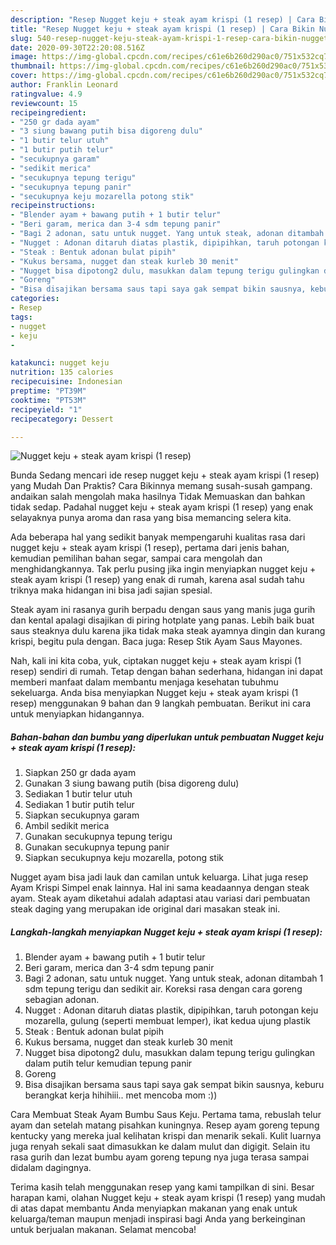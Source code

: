 ```yaml
---
description: "Resep Nugget keju + steak ayam krispi (1 resep) | Cara Bikin Nugget keju + steak ayam krispi (1 resep) Yang Lezat"
title: "Resep Nugget keju + steak ayam krispi (1 resep) | Cara Bikin Nugget keju + steak ayam krispi (1 resep) Yang Lezat"
slug: 540-resep-nugget-keju-steak-ayam-krispi-1-resep-cara-bikin-nugget-keju-steak-ayam-krispi-1-resep-yang-lezat
date: 2020-09-30T22:20:08.516Z
image: https://img-global.cpcdn.com/recipes/c61e6b260d290ac0/751x532cq70/nugget-keju-steak-ayam-krispi-1-resep-foto-resep-utama.jpg
thumbnail: https://img-global.cpcdn.com/recipes/c61e6b260d290ac0/751x532cq70/nugget-keju-steak-ayam-krispi-1-resep-foto-resep-utama.jpg
cover: https://img-global.cpcdn.com/recipes/c61e6b260d290ac0/751x532cq70/nugget-keju-steak-ayam-krispi-1-resep-foto-resep-utama.jpg
author: Franklin Leonard
ratingvalue: 4.9
reviewcount: 15
recipeingredient:
- "250 gr dada ayam"
- "3 siung bawang putih bisa digoreng dulu"
- "1 butir telur utuh"
- "1 butir putih telur"
- "secukupnya garam"
- "sedikit merica"
- "secukupnya tepung terigu"
- "secukupnya tepung panir"
- "secukupnya keju mozarella potong stik"
recipeinstructions:
- "Blender ayam + bawang putih + 1 butir telur"
- "Beri garam, merica dan 3-4 sdm tepung panir"
- "Bagi 2 adonan, satu untuk nugget. Yang untuk steak, adonan ditambah 1 sdm tepung terigu dan sedikit air. Koreksi rasa dengan cara goreng sebagian adonan."
- "Nugget : Adonan ditaruh diatas plastik, dipipihkan, taruh potongan keju mozarella, gulung (seperti membuat lemper), ikat kedua ujung plastik"
- "Steak : Bentuk adonan bulat pipih"
- "Kukus bersama, nugget dan steak kurleb 30 menit"
- "Nugget bisa dipotong2 dulu, masukkan dalam tepung terigu gulingkan dalam putih telur kemudian tepung panir"
- "Goreng"
- "Bisa disajikan bersama saus tapi saya gak sempat bikin sausnya, keburu berangkat kerja hihihiii.. met mencoba mom :))"
categories:
- Resep
tags:
- nugget
- keju
- 

katakunci: nugget keju  
nutrition: 135 calories
recipecuisine: Indonesian
preptime: "PT39M"
cooktime: "PT53M"
recipeyield: "1"
recipecategory: Dessert

---
```



![Nugget keju + steak ayam krispi (1 resep)](https://img-global.cpcdn.com/recipes/c61e6b260d290ac0/751x532cq70/nugget-keju-steak-ayam-krispi-1-resep-foto-resep-utama.jpg)

Bunda Sedang mencari ide resep nugget keju + steak ayam krispi (1 resep) yang Mudah Dan Praktis? Cara Bikinnya memang susah-susah gampang. andaikan salah mengolah maka hasilnya Tidak Memuaskan dan bahkan tidak sedap. Padahal nugget keju + steak ayam krispi (1 resep) yang enak selayaknya punya aroma dan rasa yang bisa memancing selera kita.

Ada beberapa hal yang sedikit banyak mempengaruhi kualitas rasa dari nugget keju + steak ayam krispi (1 resep), pertama dari jenis bahan, kemudian pemilihan bahan segar, sampai cara mengolah dan menghidangkannya. Tak perlu pusing jika ingin menyiapkan nugget keju + steak ayam krispi (1 resep) yang enak di rumah, karena asal sudah tahu triknya maka hidangan ini bisa jadi sajian spesial.

Steak ayam ini rasanya gurih berpadu dengan saus yang manis juga gurih dan kental apalagi disajikan di piring hotplate yang panas. Lebih baik buat saus steaknya dulu karena jika tidak maka steak ayamnya dingin dan kurang krispi, begitu pula dengan. Baca juga: Resep Stik Ayam Saus Mayones.


Nah, kali ini kita coba, yuk, ciptakan nugget keju + steak ayam krispi (1 resep) sendiri di rumah. Tetap dengan bahan sederhana, hidangan ini dapat memberi manfaat dalam membantu menjaga kesehatan tubuhmu sekeluarga. Anda bisa menyiapkan Nugget keju + steak ayam krispi (1 resep) menggunakan 9 bahan dan 9 langkah pembuatan. Berikut ini cara untuk menyiapkan hidangannya.

<!--inarticleads1-->

##### Bahan-bahan dan bumbu yang diperlukan untuk pembuatan Nugget keju + steak ayam krispi (1 resep):

1. Siapkan 250 gr dada ayam
1. Gunakan 3 siung bawang putih (bisa digoreng dulu)
1. Sediakan 1 butir telur utuh
1. Sediakan 1 butir putih telur
1. Siapkan secukupnya garam
1. Ambil sedikit merica
1. Gunakan secukupnya tepung terigu
1. Gunakan secukupnya tepung panir
1. Siapkan secukupnya keju mozarella, potong stik


Nugget ayam bisa jadi lauk dan camilan untuk keluarga. Lihat juga resep Ayam Krispi Simpel enak lainnya. Hal ini sama keadaannya dengan steak ayam. Steak ayam diketahui adalah adaptasi atau variasi dari pembuatan steak daging yang merupakan ide original dari masakan steak ini. 

<!--inarticleads2-->

##### Langkah-langkah menyiapkan Nugget keju + steak ayam krispi (1 resep):

1. Blender ayam + bawang putih + 1 butir telur
1. Beri garam, merica dan 3-4 sdm tepung panir
1. Bagi 2 adonan, satu untuk nugget. Yang untuk steak, adonan ditambah 1 sdm tepung terigu dan sedikit air. Koreksi rasa dengan cara goreng sebagian adonan.
1. Nugget : Adonan ditaruh diatas plastik, dipipihkan, taruh potongan keju mozarella, gulung (seperti membuat lemper), ikat kedua ujung plastik
1. Steak : Bentuk adonan bulat pipih
1. Kukus bersama, nugget dan steak kurleb 30 menit
1. Nugget bisa dipotong2 dulu, masukkan dalam tepung terigu gulingkan dalam putih telur kemudian tepung panir
1. Goreng
1. Bisa disajikan bersama saus tapi saya gak sempat bikin sausnya, keburu berangkat kerja hihihiii.. met mencoba mom :))


Cara Membuat Steak Ayam Bumbu Saus Keju. Pertama tama, rebuslah telur ayam dan setelah matang pisahkan kuningnya. Resep ayam goreng tepung kentucky yang mereka jual kelihatan krispi dan menarik sekali. Kulit luarnya juga renyah sekali saat dimasukkan ke dalam mulut dan digigit. Selain itu rasa gurih dan lezat bumbu ayam goreng tepung nya juga terasa sampai didalam dagingnya. 

Terima kasih telah menggunakan resep yang kami tampilkan di sini. Besar harapan kami, olahan Nugget keju + steak ayam krispi (1 resep) yang mudah di atas dapat membantu Anda menyiapkan makanan yang enak untuk keluarga/teman maupun menjadi inspirasi bagi Anda yang berkeinginan untuk berjualan makanan. Selamat mencoba!
